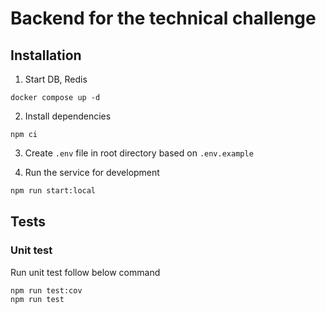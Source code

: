 # Backend for the technical challenge

## Installation

1. Start DB, Redis

```shell
docker compose up -d
```

2. Install dependencies

```shell
npm ci
```

3. Create `.env` file in root directory based on `.env.example`

4. Run the service for development

```bash
npm run start:local
```

## Tests

### Unit test

Run unit test follow below command

```bash
npm run test:cov
npm run test
```
